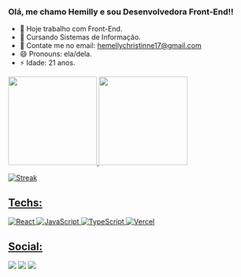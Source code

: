 ### Olá, me chamo Hemilly e sou Desenvolvedora Front-End!!

- 🔭 Hoje trabalho com Front-End.
- 🌱 Cursando Sistemas de Informação.
- 💬 Contate me no email: hemellychristinne17@gmail.com
- 😄 Pronouns: ela/dela.
- ⚡ Idade: 21 anos.

 <div>
  <a href="https://github.com/hem-chrsz">
  <img height="180em" src="https://github-readme-stats.vercel.app/api?username=hem-chrsz&show_icons=true&theme=midnight-purple&include_all_commits=true&count_private=true"/>
  
  <img height="180em" src="https://github-readme-stats.vercel.app/api/top-langs/?username=hem-chrsz&layout=compact&langs_count=7&theme=midnight-purple"/>
</div>

 ![Streak](https://streak-stats.demolab.com/?user=hem-chrsz&theme=midnight-purple)
 

 ## Techs:
    

![React](https://img.shields.io/badge/react-%2320232a.svg?style=for-the-badge&logo=react&logoColor=%2361DAFB)
![JavaScript](https://img.shields.io/badge/javascript-%23323330.svg?style=for-the-badge&logo=javascript&logoColor=%23F7DF1E)
![TypeScript](https://img.shields.io/npm/types/typescript?label=%7C&logo=typescript&style=for-the-badge)
![Vercel](https://img.shields.io/badge/vercel-%23000000.svg?style=for-the-badge&logo=vercel&logoColor=white)
    
 ## Social:
   
  <a href="https://instagram.com/hem_chrsz?igshid=YjNmNGQ3MDY=" target="_blank"><img src="https://img.shields.io/badge/-Instagram-%23E4405F?style=for-the-badge&logo=instagram&logoColor=white" target="_blank"></a>
   <a href = "mailto:hemellychristinne17@gmail.com"><img src="https://img.shields.io/badge/-Gmail-%23333?style=for-the-badge&logo=gmail&logoColor=white" target="_blank"></a>
  <a href="https://www.linkedin.com/in/hemilly-christinne-401b25255" target="_blank"><img src="https://img.shields.io/badge/-LinkedIn-%230077B5?style=for-the-badge&logo=linkedin&logoColor=white" target="_blank"></a>
  
   
